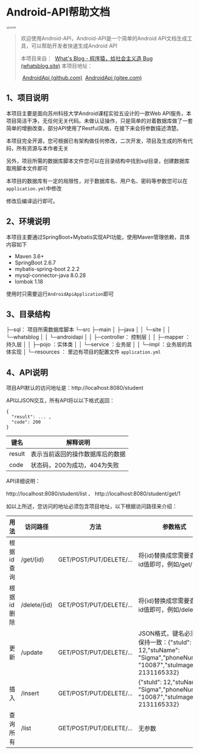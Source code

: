# Android-API帮助文档

<img style="zoom:50%;border-radius:50%" src="http://q1.qlogo.cn/g?b=qq&amp;nk=305887669&amp;s=100" alt="circle">

> 欢迎使用Android-API，Android-API是一个简单的Android API文档生成工具，可以帮助开发者快速生成Android API
>
> 本项目来自：
> ​        [What's Blog - 程序猿，给社会主义造 Bug (whatsblog.site)](https://www.whatsblog.site/)
> 本项目地址：
>
> ​        [AndroidApi (github.com)](https://github.com/Suk-Li/AndroidApi)
> ​        [AndroidApi (gitee.com)](https://gitee.com/Suk_Lee/AndroidApi)

## 1、项目说明

本项目主要是面向苏州科技大学Android课程实验五设计的一款Web API服务，本项目简洁干净，无任何无关代码。未做认证操作，只是简单的对着数据库做了一套简单的增删改查，部分API使用了Restful风格，在接下来会将参数描述清楚。

本项目完全开源，您可根据已有架构做任何修改，二次开发，项目及生成的所有代码，所有资源与本作者无关

另外，项目所需的数据库脚本文件您可以在目录结构中找到sql目录，创建数据库取用脚本文件即可

本项目的数据库有一定的局限性，对于数据库名、用户名、密码等参数您可以在`application.yml`中修改

修改后编译运行即可。

## 2、环境说明

本项目主要通过SpringBoot+Mybatis实现API功能，使用Maven管理依赖，具体内容如下

* Maven 3.6+
* SpringBoot 2.6.7
* mybatis-spring-boot 2.2.2
* mysql-connector-java 8.0.28
* lombok 1.18

使用时只需要运行`AndroidApiApplication`即可

## 3、目录结构

├─sql： 项目所需数据库脚本
└─src
├─main
│ ├─java
│ │ └─site
│ │ └─whatsblog
│ │ └─androidapi
│ │ ├─controller： 控制层
│ │ ├─mapper ：持久层
│ │ ├─pojo ：实体类
│ │ └─service ：业务层
│ │ └─impl ：业务层的具体实现
│ └─resources ： 里边有项目的配置文件    `application.yml`

## 4、API说明

项目API默认的访问地址是：http://localhost:8080/student

API以JSON交互，所有API将以以下格式返回：

~~~shell
{
  "result": ... ,
  "code": 200
}
~~~

| 键名   | 解释说明                         |
| ------ | -------------------------------- |
| result | 表示当前返回的操作数据库后的数据 |
| code   | 状态码，200为成功，404为失败     |

API详细说明：

http://localhost:8080/student/list    、    http://localhost:8080/student/get/1

如以上所述，您访问的地址必须包含项目地址，以下根据访问路径来介绍：

| 用法       | 访问路径     | 方法                    | 参数格式                                                     |
| ---------- | ------------ | ----------------------- | ------------------------------------------------------------ |
| 根据id查询 | /get/{id}    | GET/POST/PUT/DELETE/... | 将{id}替换成您需要查询的id值即可，例如/get/1                 |
| 根据id删除 | /delete/{id} | GET/POST/PUT/DELETE/... | 将{id}替换成您需要查询的id值即可，例如/delete/1              |
| 更新       | /update      | GET/POST/PUT/DELETE/... | JSON格式，键名必须与其保持一致：{"stuId": 12,"stuName": "Sigma","phoneNumber": "10087","stuImage": 2131165332} |
| 插入       | /insert      | GET/POST/PUT/DELETE/... | {"stuId": 12,"stuName": "Sigma","phoneNumber": "10087","stuImage": 2131165332} |
| 查询所有   | /list        | GET/POST/PUT/DELETE/... | 无参数                                                       |


